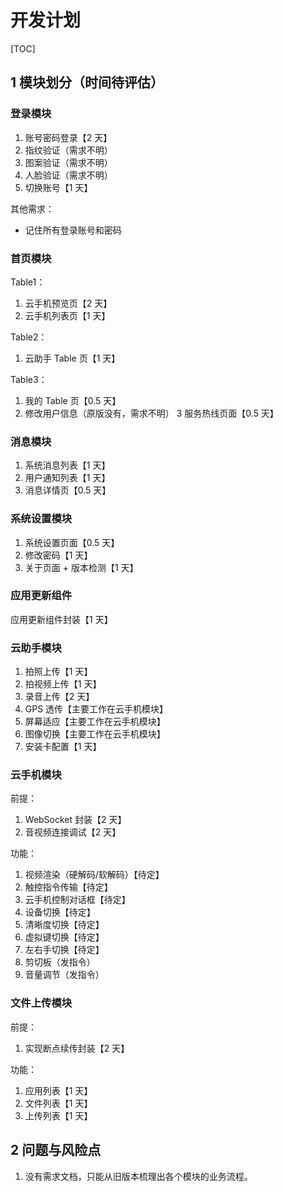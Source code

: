 # 开发计划

[TOC]

## 1 模块划分（时间待评估）

### 登录模块

1. 账号密码登录【2 天】
2. 指纹验证（需求不明）
3. 图案验证（需求不明）
4. 人脸验证（需求不明）
5. 切换账号【1 天】

其他需求：

- 记住所有登录账号和密码

### 首页模块

Table1：

1. 云手机预览页【2 天】
2. 云手机列表页【1 天】

Table2：

1. 云助手 Table 页【1 天】

Table3：

1. 我的 Table 页【0.5 天】
2. 修改用户信息（原版没有，需求不明）
3 服务热线页面【0.5 天】

### 消息模块

1. 系统消息列表【1 天】
2. 用户通知列表【1 天】
3. 消息详情页【0.5 天】

### 系统设置模块

1. 系统设置页面【0.5 天】
2. 修改密码【1 天】
3. 关于页面 + 版本检测【1 天】

### 应用更新组件

应用更新组件封装【1 天】

### 云助手模块

1. 拍照上传【1 天】
2. 拍视频上传【1 天】
3. 录音上传【2 天】
4. GPS 透传【主要工作在云手机模块】
5. 屏幕适应【主要工作在云手机模块】
6. 图像切换【主要工作在云手机模块】
7. 安装卡配置【1 天】

### 云手机模块

前提：

1. WebSocket 封装【2 天】
2. 音视频连接调试【2 天】

功能：

1. 视频渲染（硬解码/软解码）【待定】
2. 触控指令传输【待定】
3. 云手机控制对话框【待定】
4. 设备切换【待定】
5. 清晰度切换【待定】
6. 虚拟键切换【待定】
7. 左右手切换【待定】
8. 剪切板（发指令）
9. 音量调节（发指令）

### 文件上传模块

前提：

1. 实现断点续传封装【2 天】

功能：

1. 应用列表【1 天】
2. 文件列表【1 天】
3. 上传列表【1 天】

## 2 问题与风险点

1. 没有需求文档，只能从旧版本梳理出各个模块的业务流程。
